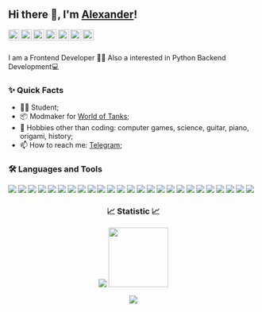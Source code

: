 ## Hi there 👋, I'm <a href="https://vk.com/tankalxat34" target="_blank">Alexander</a>!
<!-- <br /> -->

<a href="https://www.linkedin.com/in/tankalxat34/" target="_blank">
  <img align="left" alt="Linkedin" width="22px" src="https://cdn.simpleicons.org/linkedin/e1e1e1" />
</a>

<a href="https://github.com/tankalxat34" target="_blank">
  <img align="left" alt="GitHub" width="22px" src="https://cdn.simpleicons.org/github/e1e1e1" />
</a>

<a href="https://twitter.com/tankalxat34" target="_blank">
  <img align="left" alt="Twitter" width="22px" src="https://cdn.simpleicons.org/twitter/e1e1e1" />
</a>

<a href="https://vk.com/tankalxat34/" target="_blank">
  <img align="left" alt="VK" width="22px" src="https://cdn.simpleicons.org/vk/e1e1e1" />
</a>

<a href="https://tankalxat34.t.me/" target="_blank">
  <img align="left" alt="Telegram" width="22px" src="https://cdn.simpleicons.org/telegram/e1e1e1" />
</a>

<a href="https://profile.codersrank.io/user/tankalxat34/" target="_blank">
  <img align="left" alt="CodersRank" width="22px" src="https://cdn.simpleicons.org/codersrank/e1e1e1" />
</a>

<a href="mailto:tankalxat34@gmail.com" target="_blank">
  <img align="left" alt="gmail" width="22px" src="https://cdn.simpleicons.org/gmail/e1e1e1" />
</a>

<br />

<br/>

I am a Frontend Developer 👨‍💻 Also a interested in Python Backend Development💻


<h3>✨ Quick Facts</h3>

- 👨‍🎓 Student;
- 📦 Modmaker for [World of Tanks](https://wgmods.net/search/?owner=40726);
- 🎿 Hobbies other than coding: computer games, science, guitar, piano, origami, history;
- 📫 How to reach me: [Telegram](https://tankalxat34.t.me/);



<h3>🛠️ Languages and Tools</h3>

![](https://img.shields.io/badge/-Python-161616?logo=python&style=flat-square)
![](https://img.shields.io/badge/-Flask-161616?logo=flask&style=flat-square)
![](https://img.shields.io/badge/-PostgreSQL-161616?logo=PostgreSQL&style=flat-square)
![](https://img.shields.io/badge/-SQLite-161616?logo=SQLite&style=flat-square)
![](https://img.shields.io/badge/-Django-161616?logo=django&style=flat-square)
![](https://img.shields.io/badge/-Jupyter%20Notebook-161616?style=flat-square&logo=jupyter)
![](https://img.shields.io/badge/-Anaconda-161616?style=flat-square&logo=anaconda)
![](https://img.shields.io/badge/-Poetry-161616?style=flat-square&logo=poetry)
![](https://img.shields.io/badge/-Pandas-161616?style=flat-square&logo=pandas)
![](https://img.shields.io/badge/-NumPy-161616?style=flat-square&logo=numpy)
![](https://img.shields.io/badge/-CSV-161616?style=flat-square&logo=microsoftexcel)
![](https://img.shields.io/badge/-JSON-161616?style=flat-square&logo=json)
![](https://img.shields.io/badge/-C++-161616?style=flat-square&logo=cplusplus)
![](https://img.shields.io/badge/-Lua-161616?style=flat-square&logo=lua&logoColor=white)
![](https://img.shields.io/badge/-HTML5-161616?style=flat-square&logo=html5)
![](https://img.shields.io/badge/-CSS-161616?style=flat-square&logo=css3)
![](https://img.shields.io/badge/-JavaScript-161616?style=flat-square&logo=javascript)
![](https://img.shields.io/badge/-NodeJS-161616?style=flat-square&logo=node.js)
![](https://img.shields.io/badge/-ExpressJS-161616?style=flat-square&logo=express)
![](https://img.shields.io/badge/-EJS-161616?style=flat-square&logo=ejs)
![](https://img.shields.io/badge/-Git-161616?style=flat-square&logo=git)
![](https://img.shields.io/badge/-GitHub-161616?style=flat-square&logo=github)
![](https://img.shields.io/badge/-Heroku-161616?style=flat-square&logo=heroku)
![](https://img.shields.io/badge/-Vercel-161616?style=flat-square&logo=vercel)
![](https://img.shields.io/badge/-Visual%20Studio-161616?style=flat-square&logo=visualstudiocode)

<div align=center>

<h3>📈 Statistic 📈</h3>

![](https://komarev.com/ghpvc/?username=tankalxat34&color=0D1117&label=Visitors&style=flat-square) <a href="https://www.codewars.com/users/tankalxat34"><img width=120px src="https://www.codewars.com/users/tankalxat34/badges/micro?logo=true"></a>

![](https://github-readme-stats.vercel.app/api/top-langs/?username=tankalxat34&layout=compact&show_icons=true&theme=github_dark&icon_color=D470FF&title_color=E0E0E0)

</div>
